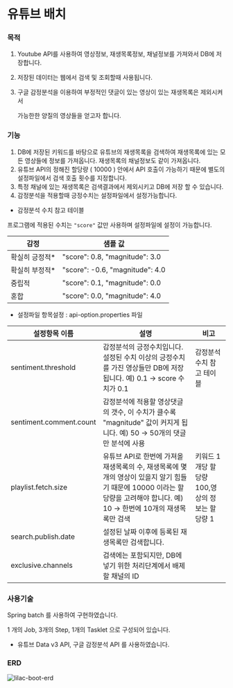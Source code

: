 # 유튜브 배치

### 목적

1. Youtube API를 사용하여 영상정보, 재생목록정보, 채널정보를 가져와서 DB에 저장합니다.
2. 저장된 데이터는 웹에서 검색 및 조회할때 사용됩니다.
3. 구글 감정분석을 이용하여 부정적인 댓글이 있는 영상이 있는 재생목록은 제외시켜서
    
    가능한한 양질의 영상들을 얻고자 합니다.
    

### 기능

1. DB에 저장된 키워드를 바탕으로 유튜브의 재생목록을 검색하여 재생목록에 있는 모든 영상들에 정보를 가져옵니다. 재생목록의 채널정보도 같이 가져옵니다.
2. 유튜브 API의 정해진 할당량 ( 10000 ) 안에서 API 호출이 가능하기 때문에 별도의 설정파일에서 검색 호출 횟수를 지정합니다.
3. 특정 채널에 있는 재생목록은 검색결과에서 제외시키고 DB에 저장 할 수 있습니다.
4. 감정분석을 적용할때 긍정수치는 설정파일에서 설정가능합니다.


- 감정분석 수치 참고 테이블

프로그램에 적용된 수치는 `"score"`  값만 사용하며 설정파일에 설정이 가능합니다.

| 감정 | 샘플 값 |
| --- | --- |
| 확실히 긍정적* | "score": 0.8, "magnitude": 3.0 |
| 확실히 부정적* | "score": -0.6, "magnitude": 4.0 |
| 중립적 | "score": 0.1, "magnitude": 0.0 |
| 혼합 | "score": 0.0, "magnitude": 4.0 |


- 설정파일 항목설정 : api-option.properties 파일

| 설정항목 이름 | 설명 | 비고 |
| --- | --- | --- |
| sentiment.threshold | 감정분석의 긍정수치입니다. 설정된 수치 이상의 긍정수치를 가진 영상들만 DB에 저장됩니다. 예) 0.1 →  score 수치가 0.1 | 감정분석 수치 참고 테이블 |
| sentiment.comment.count | 감정분석에 적용할 영상댓글의 갯수, 이 수치가 클수록 "magnitude" 값이 커지게 됩니다. 예) 50 → 50개의 댓글만 분석에 사용 |  |
| playlist.fetch.size | 유튜브 API로 한번에 가져올 재생목록의 수, 재생목록에 몇개의 영상이 있을지 알기 힘들기 때문에 10000 이라는 할당량을 고려해야 합니다. 예) 10 → 한번에 10개의 재생목록만 검색  | 키워드 1개당 할당량 100,영상의 정보는 할당량 1 |
| search.publish.date | 설정된 날짜 이후에 등록된 재생목록만 검색합니다. |  |
| exclusive.channels | 검색에는 포함되지만, DB에 넣기 위한 처리단계에서 배제할 채널의 ID |  |

### 사용기술

Spring batch 를 사용하여 구현하였습니다.

1 개의 Job, 3개의 Step, 1개의 Tasklet 으로 구성되어 있습니다.
- 유튜브 Data v3 API, 구글 감정분석 API 를 사용하였습니다.

### ERD
![lilac-boot-erd](https://user-images.githubusercontent.com/113125088/220605834-08709c93-ab79-4faa-903c-27eeae9134ad.png)

